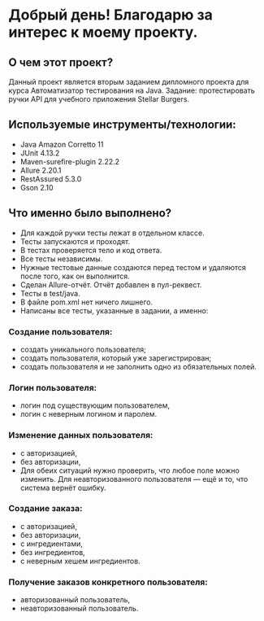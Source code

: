 # Добрый день! Благодарю за интерес к моему проекту.
## О чем этот проект?
Данный проект является вторым заданием дипломного проекта для курса Автоматизатор тестирования на Java.
Задание: протестировать ручки API для учебного приложения Stellar Burgers.
## Используемые инструменты/технологии:
- Java Amazon Corretto 11
- JUnit 4.13.2
- Maven-surefire-plugin 2.22.2
- Allure 2.20.1
- RestAssured 5.3.0
- Gson 2.10
## Что именно было выполнено?
- Для каждой ручки тесты лежат в отдельном классе.
- Тесты запускаются и проходят.
- В тестах проверяется тело и код ответа.
- Все тесты независимы.
- Нужные тестовые данные создаются перед тестом и удаляются после того, как он выполнится.
- Сделан Allure-отчёт. Отчёт добавлен в пул-реквест.
- Тесты в test/java.
- В файле pom.xml нет ничего лишнего.
- Написаны все тесты, указанные в задании, а именно:
###  Создание пользователя:
-  создать уникального пользователя;
-  создать пользователя, который уже зарегистрирован;
-  создать пользователя и не заполнить одно из обязательных полей.
###  Логин пользователя:
-  логин под существующим пользователем,
-  логин с неверным логином и паролем.
###  Изменение данных пользователя:
-  с авторизацией,
-  без авторизации,
-  Для обеих ситуаций нужно проверить, что любое поле можно изменить. Для неавторизованного пользователя — ещё и то, что система вернёт ошибку.
###  Создание заказа:
-  с авторизацией,
-  без авторизации,
-  с ингредиентами,
-  без ингредиентов,
- с неверным хешем ингредиентов.
###  Получение заказов конкретного пользователя:
-  авторизованный пользователь,
-  неавторизованный пользователь.

